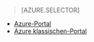 > [AZURE.SELECTOR]
- [Azure-Portal](../articles/storage/storage-enable-and-view-metrics.md)
- [Azure klassischen-Portal](../articles/storage/storage-enable-and-view-metrics-classic-portal.md)

